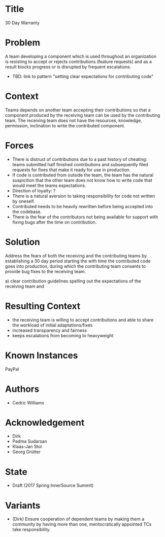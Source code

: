 # Title

30 Day Warranty

# Problem

A team developing a component which is used throughout an organization is
resisting to accept or rejects contributions (feature requests) and as a result
blocks progress or is disrupted by frequent escalations.

- TBD: link to pattern "setting clear expectations for contributing code"

# Context

Teams depends on another team accepting their contributions so that a component
produced by the receiving team can be used by the contributing team. The
receiving team does not have the resources, knowledge, permission, inclination 
to write the contributed component.

# Forces

- There is distrust of contributions due to a past history of cheating: teams
  submitted half finished contributions and subsequently filed requests for 
  fixes that make it ready for use in production.
- If code is contributed from outside the team, the team has the natural 
  suspicition that the other team does not know how to write code that would
  meet the teams expectations.
- Direction of loyalty: ?
- There is a natural aversion to taking responsibility for code not written
  by oneself.
- Contributed needs to be heavily rewritten before being accepted into the
  codebase.
- There is the fear of the contributors not being available for support with
  fixing bugs after the time on contribution.

# Solution

Address the fears of both the receiving and the contributing teams by 
establishing a 30 day period starting the with time the contributed code
goes into production, during which the contributing team consents to provide
bug fixes to the receiving team.

a) clear contribution guidelines spelling out the expectations of the receiving
   team and

# Resulting Context

- the receiving team is willing to accept contributions and able to share the
  workload of initial adaptations/fixes
- increased transparency and fairness
- keeps escalations from becoming to heavyweight

# Known Instances

PayPal

# Authors

- Cedric Williams

# Acknowledgement

- Dirk
- Padma Sudarsan
- Klaas-Jan Stol
- Georg Grütter

# State

- Draft (2017 Spring InnerSource Summit)

# Variants

- (Dirk) Ensure cooperation of dependent teams by making them a community by having
  more than one, meritocratically appointed TCs take responsibility.
